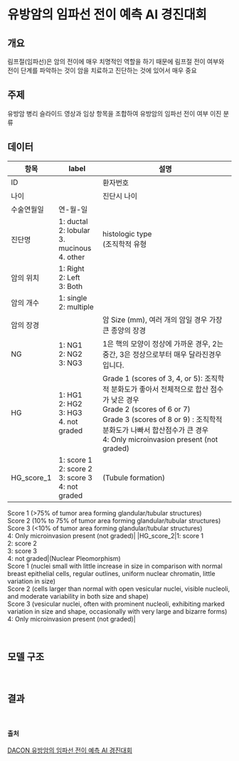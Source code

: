 # 유방암의 임파선 전이 예측 AI 경진대회

## 개요
림프절(임파선)은 암의 전이에 매우 치명적인 역할을 하기 때문에 림프절 전이 여부와 전이 단계를 파악하는 것이 암을 치료하고 진단하는 것에 있어서 매우 중요
<br>

## 주제
유방암 병리 슬라이드 영상과 임상 항목을 조합하여 유방암의 임파선 전이 여부 이진 분류
<br>

## 데이터
|항목|label|설명|
|------|---|---|
|ID| |환자번호|
|나이| |진단시 나이|
|수술연월일|연-월-일||
|진단명|1: ductal<br>2: lobular<br>3. mucinous<br>4. other|histologic type<br>(조직학적 유형|
|암의 위치|1: Right<br>2: Left<br>3: Both||
|암의 개수|1: single<br>2: multiple||
|암의 장경||암 Size (mm), 여러 개의 암일 경우 가장 큰 종양의 장경|
|NG|1: NG1<br>2: NG2<br>3: NG3|1은 핵의 모양이 정상에 가까운 경우, 2는 중간, 3은 정상으로부터 매우 달라진경우입니다. |
|HG|1: HG1<br>2: HG2<br>3: HG3<br>4. not graded|Grade 1 (scores of 3, 4, or 5): 조직학적 분화도가 좋아서 전체적으로 합산 점수가 낮은 경우 <br>Grade 2 (scores of 6 or 7)<br>Grade 3 (scores of 8 or 9) : 조직학적 분화도가 나빠서 합산점수가 큰 경우  <br>4: Only microinvasion present (not graded)|
|HG_score_1|1: score 1<br>2: score 2<br>3: score 3<br>4: not graded|(Tubule formation)<br>
Score 1 (>75% of tumor area forming glandular/tubular structures)<br>
Score 2 (10% to 75% of tumor area forming glandular/tubular structures)<br>
Score 3 (<10% of tumor area forming glandular/tubular structures)<br>
4: Only microinvasion present (not graded)|
|HG_score_2|1: score 1<br>2: score 2<br>3: score 3<br>4: not graded|(Nuclear Pleomorphism)<br>
Score 1 (nuclei small with little increase in size in comparison with normal breast epithelial cells, regular outlines, uniform nuclear chromatin, little variation in size)<br>
Score 2 (cells larger than normal with open vesicular nuclei, visible nucleoli, and moderate variability in both size and shape)<br>
Score 3 (vesicular nuclei, often with prominent nucleoli, exhibiting marked variation in size and shape, occasionally with very large and bizarre forms)<br>
4: Only microinvasion present (not graded)|

<br>


## 모델 구조
<br>

## 결과
<br>


#### 출처
[DACON 유방암의 임파선 전이 예측 AI 경진대회](https://dacon.io/competitions/official/236011/overview/description)
